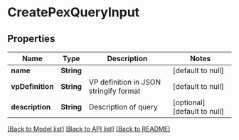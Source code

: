 # CreatePexQueryInput

## Properties

| Name             | Type       | Description                            | Notes                        |
| ---------------- | ---------- | -------------------------------------- | ---------------------------- |
| **name**         | **String** |                                        | [default to null]            |
| **vpDefinition** | **String** | VP definition in JSON stringify format | [default to null]            |
| **description**  | **String** | Description of query                   | [optional] [default to null] |

[[Back to Model list]](../README.md#documentation-for-models) [[Back to API list]](../README.md#documentation-for-api-endpoints) [[Back to README]](../README.md)
